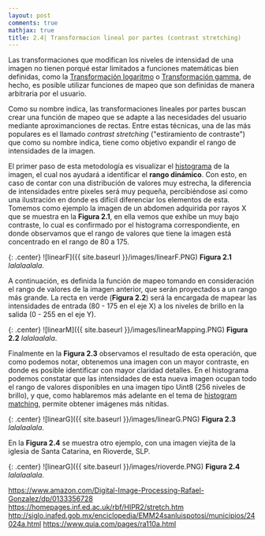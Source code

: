 ```yaml
---
layout: post
comments: true
mathjax: true
title: 2.4| Transformacion lineal por partes (contrast stretching)
---
```


Las transformaciones que modifican los niveles de intensidad de una imagen no tienen porqué estar limitados a funciones matemáticas bien definidas, como la [Transformación logaritmo](https://bryanmed.github.io/TransformacionLogaritmo/) o [Transformación gamma](https://bryanmed.github.io/correccionGamma/), de hecho, es posible utilizar funciones de mapeo que son definidas de manera arbitraria por el usuario.

Como su nombre indica, las transformaciones lineales por partes buscan crear una función de mapeo que se adapte a las necesidades del usuario mediante aproximanciones de rectas. Entre estas técnicas, una de las más populares es el llamado _contrast stretching_ ("estiramiento de contraste") que como su nombre indica, tiene como objetivo expandir el rango de intensidades de la imagen.

El primer paso de esta metodología es visualizar el [histograma](https://bryanmed.github.io/histograma/) de la imagen, el cual nos ayudará a identificar el __rango dinámico__. Con esto, en caso de contar con una distribución de valores muy estrecha, la diferencia de intensidades entre pixeles será muy pequeña, percibiéndose así como una ilustración en donde es difícil diferenciar los elementos de esta. Tomemos como ejemplo la imagen de un abdomen adquirida por rayos X que se muestra en la __Figura 2.1__, en ella vemos que exhibe un muy bajo contraste, lo cual es confirmado por el histograma correspondiente, en donde observamos que el rango de valores que tiene la imagen está concentrado en el rango de 80 a 175. 

{: .center}
![linearF]({{ site.baseurl }}/images/linearF.PNG)
__Figura 2.1__ _lalalaalala_.

A continuación, es definida la función de mapeo tomando en consideración el rango de valores de la imagen anterior, que serán proyectados a un rango más grande. La recta en verde (__Figura 2.2__) será la encargada de mapear las intensidades de entrada (80 - 175 en el eje X) a los niveles de brillo en la salida (0 - 255 en el eje Y).

{: .center}
![linearM]({{ site.baseurl }}/images/linearMapping.PNG)
__Figura 2.2__ _lalalaalala_.

Finalmente en la __Figura 2.3__ observamos el resultado de esta operación, que como podemos notar, obtenemos una imagen con un mayor contraste, en donde es posible identificar con mayor claridad detalles. En el histograma podemos constatar que las intensidades de esta nueva imagen ocupan todo el rango de valores disponibles en una imagen tipo Uint8 (256 niveles de brillo), y que, como hablaremos más adelante en el tema de [histogram matching](www.bryanmed.github.io), permite obtener imágenes más nítidas.

{: .center}
![linearG]({{ site.baseurl }}/images/linearG.PNG)
__Figura 2.3__ _lalalaalala_.

En la __Figura 2.4__ se muestra otro ejemplo, con una imagen viejita de la iglesia de Santa Catarina, en Rioverde, SLP.

{: .center}
![linearG]({{ site.baseurl }}/images/rioverde.PNG)
__Figura 2.4__ _lalalaalala_.


https://www.amazon.com/Digital-Image-Processing-Rafael-Gonzalez/dp/0133356728
https://homepages.inf.ed.ac.uk/rbf/HIPR2/stretch.htm
http://siglo.inafed.gob.mx/enciclopedia/EMM24sanluispotosi/municipios/24024a.html
https://www.quia.com/pages/ra110a.html
